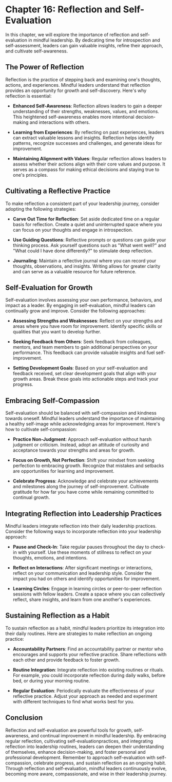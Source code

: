Chapter 16: Reflection and Self-Evaluation
==========================================

In this chapter, we will explore the importance of reflection and self-evaluation in mindful leadership. By dedicating time for introspection and self-assessment, leaders can gain valuable insights, refine their approach, and cultivate self-awareness.

The Power of Reflection
-----------------------

Reflection is the practice of stepping back and examining one's thoughts, actions, and experiences. Mindful leaders understand that reflection provides an opportunity for growth and self-discovery. Here's why reflection is essential:

* **Enhanced Self-Awareness**: Reflection allows leaders to gain a deeper understanding of their strengths, weaknesses, values, and emotions. This heightened self-awareness enables more intentional decision-making and interactions with others.

* **Learning from Experiences**: By reflecting on past experiences, leaders can extract valuable lessons and insights. Reflection helps identify patterns, recognize successes and challenges, and generate ideas for improvement.

* **Maintaining Alignment with Values**: Regular reflection allows leaders to assess whether their actions align with their core values and purpose. It serves as a compass for making ethical decisions and staying true to one's principles.

Cultivating a Reflective Practice
---------------------------------

To make reflection a consistent part of your leadership journey, consider adopting the following strategies:

* **Carve Out Time for Reflection**: Set aside dedicated time on a regular basis for reflection. Create a quiet and uninterrupted space where you can focus on your thoughts and engage in introspection.

* **Use Guiding Questions**: Reflective prompts or questions can guide your thinking process. Ask yourself questions such as "What went well?" and "What could I have done differently?" to stimulate deep reflection.

* **Journaling**: Maintain a reflective journal where you can record your thoughts, observations, and insights. Writing allows for greater clarity and can serve as a valuable resource for future reference.

Self-Evaluation for Growth
--------------------------

Self-evaluation involves assessing your own performance, behaviors, and impact as a leader. By engaging in self-evaluation, mindful leaders can continually grow and improve. Consider the following approaches:

* **Assessing Strengths and Weaknesses**: Reflect on your strengths and areas where you have room for improvement. Identify specific skills or qualities that you want to develop further.

* **Seeking Feedback from Others**: Seek feedback from colleagues, mentors, and team members to gain additional perspectives on your performance. This feedback can provide valuable insights and fuel self-improvement.

* **Setting Development Goals**: Based on your self-evaluation and feedback received, set clear development goals that align with your growth areas. Break these goals into actionable steps and track your progress.

Embracing Self-Compassion
-------------------------

Self-evaluation should be balanced with self-compassion and kindness towards oneself. Mindful leaders understand the importance of maintaining a healthy self-image while acknowledging areas for improvement. Here's how to cultivate self-compassion:

* **Practice Non-Judgment**: Approach self-evaluation without harsh judgment or criticism. Instead, adopt an attitude of curiosity and acceptance towards your strengths and areas for growth.

* **Focus on Growth, Not Perfection**: Shift your mindset from seeking perfection to embracing growth. Recognize that mistakes and setbacks are opportunities for learning and improvement.

* **Celebrate Progress**: Acknowledge and celebrate your achievements and milestones along the journey of self-improvement. Cultivate gratitude for how far you have come while remaining committed to continual growth.

Integrating Reflection into Leadership Practices
------------------------------------------------

Mindful leaders integrate reflection into their daily leadership practices. Consider the following ways to incorporate reflection into your leadership approach:

* **Pause and Check-In**: Take regular pauses throughout the day to check-in with yourself. Use these moments of stillness to reflect on your thoughts, emotions, and intentions.

* **Reflect on Interactions**: After significant meetings or interactions, reflect on your communication and leadership style. Consider the impact you had on others and identify opportunities for improvement.

* **Learning Circles**: Engage in learning circles or peer-to-peer reflection sessions with fellow leaders. Create a space where you can collectively reflect, share insights, and learn from one another's experiences.

Sustaining Reflection as a Habit
--------------------------------

To sustain reflection as a habit, mindful leaders prioritize its integration into their daily routines. Here are strategies to make reflection an ongoing practice:

* **Accountability Partners**: Find an accountability partner or mentor who encourages and supports your reflective practice. Share reflections with each other and provide feedback to foster growth.

* **Routine Integration**: Integrate reflection into existing routines or rituals. For example, you could incorporate reflection during daily walks, before bed, or during your morning routine.

* **Regular Evaluation**: Periodically evaluate the effectiveness of your reflective practice. Adjust your approach as needed and experiment with different techniques to find what works best for you.

Conclusion
----------

Reflection and self-evaluation are powerful tools for growth, self-awareness, and continual improvement in mindful leadership. By embracing regular reflection, cultivating self-evaluationpractices, and integrating reflection into leadership routines, leaders can deepen their understanding of themselves, enhance decision-making, and foster personal and professional development. Remember to approach self-evaluation with self-compassion, celebrate progress, and sustain reflection as an ongoing habit. Through reflection and self-evaluation, mindful leaders continuously evolve, becoming more aware, compassionate, and wise in their leadership journey.
